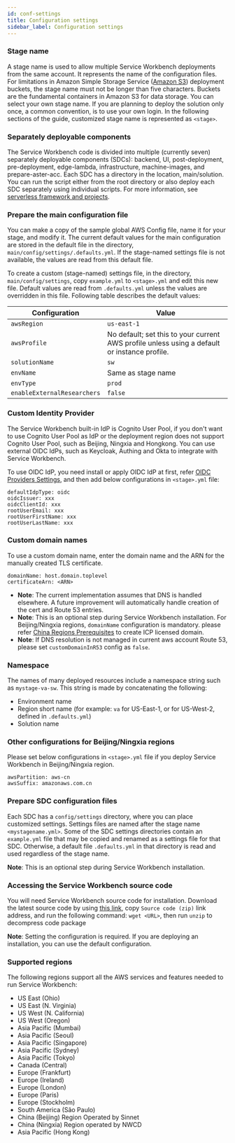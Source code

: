 ```yaml
---
id: conf-settings
title: Configuration settings
sidebar_label: Configuration settings
---
```


### Stage name

A stage name is used to allow multiple Service Workbench deployments from the same account. It represents the name of the configuration files. For limitations in Amazon Simple Storage Service ([Amazon S3](https://aws.amazon.com/s3/)) deployment buckets, the stage name must not be longer than five characters. Buckets are the fundamental containers in Amazon S3 for data storage.
You can select your own stage name. If you are planning to deploy the solution only once, a common convention, is to use your own login. In the following sections of the guide, customized stage name is represented as `<stage>`.

### Separately deployable components

The Service Workbench code is divided into multiple (currently seven) separately deployable components (SDCs): backend, UI, post-deployment, pre-deployment, edge-lambda, infrastructure, machine-images, and prepare-aster-acc. Each SDC has a directory in the location, main/solution. You can run the script either from the root directory or also deploy each SDC separately using individual scripts.  For more information, see  [serverless framework and projects](/installation_guide/components).

### Prepare the main configuration file

You can make a copy of the sample global AWS Config file, name it for your stage, and modify it. The current default values for the main configuration are stored in the default file in the directory, `main/config/settings/.defaults.yml`. If the stage-named settings file is not available, the values are read from this default file.

To create a custom (stage-named) settings file, in the directory, `main/config/settings`, copy `example.yml` to `<stage>.yml` and edit this new file. Default values are read from `.defaults.yml` unless the values are overridden in this file. Following table describes the default values: 

| Configuration      | Value | 
| ----------- | ----------- |
| `awsRegion`      | `us-east-1`       |
| `awsProfile`   | No default; set this to your current AWS profile unless using a default or instance profile.        |
| `solutionName`      | `sw`       |
| `envName`   | Same as stage name        |
| `envType`      | `prod`       |
| `enableExternalResearchers`   | `false`        |

### Custom Identity Provider
The Service Workbench built-in IdP is Cognito User Pool, if you don't want to use Cognito User Pool as IdP or the deployment region does not support Cognito User Pool, such as Beijing, Ningxia and Hongkong. You can use external OIDC IdPs, such as Keycloak, Authing and Okta to integrate with Service Workbench.

To use OIDC IdP, you need install or apply OIDC IdP at first, refer [OIDC Providers Settings](./oidc-providers), and then add below configurations in `<stage>.yml` file:
```
defaultIdpType: oidc
oidcIssuer: xxx
oidcClientId: xxx
rootUserEmail: xxx
rootUserFirstName: xxx
rootUserLastName: xxx
```

### Custom domain names

To use a custom domain name, enter the domain name and the ARN for the manually created TLS certificate.
```
domainName: host.domain.toplevel
certificateArn: <ARN>
```
* **Note**: The current implementation assumes that DNS is handled elsewhere. A future improvement will automatically handle creation of the cert and Route 53 entries.
* **Note**: This is an optional step during Service Workbench installation. For Beijing/Ningxia regions, `domainName` configuration is mandatory. please refer [China Regions Prerequisites](./china-prerequisites) to create ICP licensed domain.
* **Note**: If DNS resolution is not managed in current aws account Route 53, please set `customDomainInR53` config as `false`.

### Namespace

The names of many deployed resources include a namespace string such as `mystage-va-sw`. This string is made by concatenating the following:

+ Environment name
+ Region short name (for example: `va` for US-East-1, or for US-West-2, defined in `.defaults.yml`)
+ Solution name

### Other configurations for Beijing/Ningxia regions
Please set below configurations in `<stage>.yml` file if you deploy Service Workbench in Beijing/Ningxia region.

```
awsPartition: aws-cn
awsSuffix: amazonaws.com.cn
```

### Prepare SDC configuration files

Each SDC has a `config/settings` directory, where you can place customized settings. Settings files are named after the stage name `<mystagename.yml>`. Some of the SDC settings directories contain an `example.yml` file that may be copied and renamed as a settings file for that SDC. Otherwise, a default file `.defaults.yml` in that directory is read and used regardless of the stage name.

**Note**: This is an optional step during Service Workbench installation.

### Accessing the Service Workbench source code

You will need Service Workbench source code for installation. Download the latest source code by using [this link](https://github.com/awslabs/service-workbench-on-aws-cn/tags), copy `Source code (zip)` link address, and run the following command: `wget <URL>`, then run `unzip` to decompress code package

**Note**: Setting the configuration is required. If you are deploying an installation, you can use the default configuration.

### Supported regions

The following regions support all the AWS services and features needed to run Service Workbench:
+ US East (Ohio)
+ US East (N. Virginia)
+ US West (N. California)
+ US West (Oregon)
+ Asia Pacific (Mumbai)
+ Asia Pacific (Seoul)
+ Asia Pacific (Singapore)
+ Asia Pacific (Sydney)
+ Asia Pacific (Tokyo)
+ Canada (Central)
+ Europe (Frankfurt)
+ Europe (Ireland)
+ Europe (London)
+ Europe (Paris)
+ Europe (Stockholm)
+ South America (São Paulo)
+ China (Beijing) Region Operated by Sinnet
+ China (Ningxia) Region operated by NWCD
+ Asia Pacific (Hong Kong)

